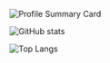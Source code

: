 ![Profile Summary Card](https://github-profile-summary-cards.vercel.app/api/cards/profile-details?username=arindam-bose&theme=github_dark)

![GitHub stats](https://github-readme-stats.vercel.app/api?username=arindam-bose\&show_icons=true\&show=reviews,discussions_started,discussions_answered,prs_merged,prs_merged_percentage&rank_icon=github&theme=github_dark)

![Top Langs](https://github-readme-stats.vercel.app/api/top-langs/?username=arindam-bose&layout=compact&theme=github_dark)

<!-- ![WakaTime stats](https://github-readme-stats.vercel.app/api/wakatime?username=arindam_bose&layout=compact&theme=github_dark) -->